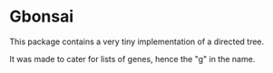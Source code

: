 # Gbonsai

This package contains a very tiny implementation of a directed tree.

It was made to cater for lists of genes, hence the "g" in the name.
